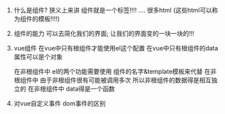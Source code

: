 1. 什么是组件?
    狭义上来讲 组件就是一个标签!!!!
        <v-header></v-header>
            .... 很多html (这些html可以称为组件的模板!!!!)
        <v-body></v-body>
        <v-footer></v-footer>

2. 组件的能力
    可以去简化我们的界面; 让我们的界面变的一块一块的!!!

3. vue组件
    在vue中只有根组件才能使用el这个配置
    在vue中只有根组件的data属性可以是个对象

    在非根组件中 el的两个功能需要使用 组件的名字&template模板来代替
    在非根组件中 由于非根组件很有可能被调用多次 所以非根组件的数据得是相互独立的
                在非根组件中 data得是一个函数

4. 对vue自定义事件 dom事件的区别


